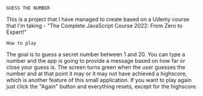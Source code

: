     GUESS THE NUMBER

   This is a project that I have managed to create based on a Udemy course that I'm taking - "The Complete JavaScript Course 2022: From Zero to Expert!"

    How to play

The goal is to guess a secret number between 1 and 20. You can type a number and the app is going to provide a message based on how far or close your guess is. The screen turns green when the user guesses the number and at that point it may or it may not have achieved a highscore, which is another feature of this small application. If you want to play again just click the "Again" button and everything resets, except for the highscore.
